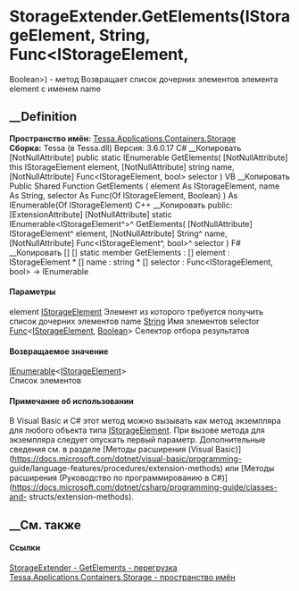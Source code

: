 # StorageExtender.GetElements(IStorageElement, String, Func<IStorageElement,
Boolean>) - метод
Возвращает список дочерних элементов элемента element с именем name
##  __Definition
 **Пространство имён:**
[Tessa.Applications.Containers.Storage](N_Tessa_Applications_Containers_Storage.htm)  
 **Сборка:** Tessa (в Tessa.dll) Версия: 3.6.0.17
C# __Копировать
    [NotNullAttribute]
    public static IEnumerable<IStorageElement> GetElements(
    	[NotNullAttribute] this IStorageElement element,
    	[NotNullAttribute] string name,
    	[NotNullAttribute] Func<IStorageElement, bool> selector
    )
VB __Копировать
    <ExtensionAttribute>
    <NotNullAttribute>
    Public Shared Function GetElements ( 
    	<NotNullAttribute> element As IStorageElement,
    	<NotNullAttribute> name As String,
    	<NotNullAttribute> selector As Func(Of IStorageElement, Boolean)
    ) As IEnumerable(Of IStorageElement)
C++ __Копировать
     public:
    [ExtensionAttribute]
    [NotNullAttribute]
    static IEnumerable<IStorageElement^>^ GetElements(
    	[NotNullAttribute] IStorageElement^ element, 
    	[NotNullAttribute] String^ name, 
    	[NotNullAttribute] Func<IStorageElement^, bool>^ selector
    )
F# __Копировать
     [<ExtensionAttribute>]
    [<NotNullAttribute>]
    static member GetElements : 
            [<NotNullAttribute>] element : IStorageElement * 
            [<NotNullAttribute>] name : string * 
            [<NotNullAttribute>] selector : Func<IStorageElement, bool> -> IEnumerable<IStorageElement> 
#### Параметры
element
[IStorageElement](T_Tessa_Applications_Containers_Storage_IStorageElement.htm)
     Элемент из которого требуется получить список дочерних элементов 
name [String](https://learn.microsoft.com/dotnet/api/system.string)
     Имя элементов 
selector
[Func](https://learn.microsoft.com/dotnet/api/system.func-2)<[IStorageElement](T_Tessa_Applications_Containers_Storage_IStorageElement.htm),
[Boolean](https://learn.microsoft.com/dotnet/api/system.boolean)>
     Селектор отбора результатов 
#### Возвращаемое значение
[IEnumerable](https://learn.microsoft.com/dotnet/api/system.collections.generic.ienumerable-1)<[IStorageElement](T_Tessa_Applications_Containers_Storage_IStorageElement.htm)>  
Список элементов
#### Примечание об использовании
В Visual Basic и C# этот метод можно вызывать как метод экземпляра для любого
объекта типа
[IStorageElement](T_Tessa_Applications_Containers_Storage_IStorageElement.htm).
При вызове метода для экземпляра следует опускать первый параметр.
Дополнительные сведения см. в разделе [Методы расширения (Visual
Basic)](https://docs.microsoft.com/dotnet/visual-basic/programming-
guide/language-features/procedures/extension-methods) или [Методы расширения
(Руководство по программированию в
C#)](https://docs.microsoft.com/dotnet/csharp/programming-guide/classes-and-
structs/extension-methods).
##  __См. также
#### Ссылки
[StorageExtender -
](T_Tessa_Applications_Containers_Storage_StorageExtender.htm)
[GetElements -
перегрузка](Overload_Tessa_Applications_Containers_Storage_StorageExtender_GetElements.htm)
[Tessa.Applications.Containers.Storage - пространство
имён](N_Tessa_Applications_Containers_Storage.htm)
